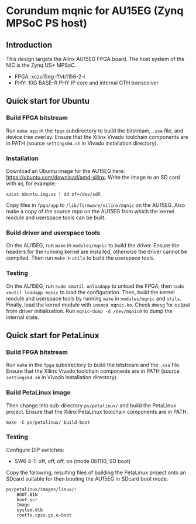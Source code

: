 # Corundum mqnic for AU15EG (Zynq MPSoC PS host)

## Introduction

This design targets the Alinx AU15EG FPGA board. The host system of the NIC is
the Zynq US+ MPSoC.

* FPGA: xczu15eg-ffvb1156-2-i
* PHY: 10G BASE-R PHY IP core and internal GTH transceiver

## Quick start for Ubuntu

### Build FPGA bitstream

Run `make app` in the `fpga` subdirectory to build the bitstream, `.xsa` file, and device tree overlay.  Ensure that the Xilinx Vivado toolchain components are in PATH (source `settings64.sh` in Vivado installation directory).

### Installation

Download an Ubuntu image for the AU15EG here: https://ubuntu.com/download/amd-xilinx.  Write the image to an SD card with `dd`, for example:

	xzcat ubuntu.img.xz | dd of=/dev/sdX

Copy files in `fpga/app` to `/lib/firmware/xilinx/mqnic` on the AU15EG.  Also make a copy of the source repo on the AU15EG from which the kernel module and userspace tools can be built.

### Build driver and userspace tools

On the AU15EG, run `make` in `modules/mqnic` to build the driver.  Ensure the headers for the running kernel are installed, otherwise the driver cannot be compiled.  Then run `make` in `utils` to build the userspace tools.

### Testing

On the AU15EG, run `sudo xmutil unloadapp` to unload the FPGA, then `sudo xmutil loadapp mqnic` to load the configuration.  Then, build the kernel module and userspace tools by running `make` in `modules/mqnic` and `utils`.  Finally, load the kernel module with `insmod mqnic.ko`.  Check `dmesg` for output from driver initialization.  Run `mqnic-dump -d /dev/mqnic0` to dump the internal state.

## Quick start for PetaLinux

### Build FPGA bitstream

Run `make` in the `fpga` subdirectory to build the bitstream and the `.xsa`
file.  Ensure that the Xilinx Vivado toolchain components are in PATH (source `settings64.sh` in Vivado installation directory).

### Build PetaLinux image

Then change into sub-directory `ps/petalinux/` and build the PetaLinux project.  Ensure that the Xilinx PetaLinux toolchain components are in PATH.

	make -C ps/petalinux/ build-boot

### Testing

Configure DIP switches:

* SW6 4-1: off, off, off, on (mode 0b1110, SD boot)

Copy the following, resulting files of building the PetaLinux project onto an SDcard suitable for then booting the AU15EG in SDcard boot mode.

	ps/petalinux/images/linux/:
		BOOT.BIN
		boot.scr
		Image
		system.dtb
		rootfs.cpio.gz.u-boot
